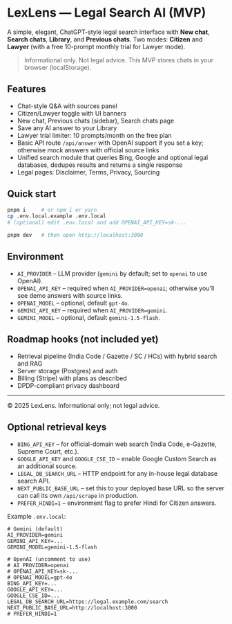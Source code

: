 # LexLens — Legal Search AI (MVP)

A simple, elegant, ChatGPT-style legal search interface with **New chat**, **Search chats**, **Library**, and **Previous chats**. Two modes: **Citizen** and **Lawyer** (with a free 10-prompt monthly trial for Lawyer mode).

> Informational only. Not legal advice. This MVP stores chats in your browser (localStorage).

## Features
- Chat-style Q&A with sources panel
- Citizen/Lawyer toggle with UI banners
- New chat, Previous chats (sidebar), Search chats page
- Save any AI answer to your Library
- Lawyer trial limiter: 10 prompts/month on the free plan
- Basic API route `/api/answer` with OpenAI support if you set a key; otherwise mock answers with official source links
- Unified search module that queries Bing, Google and optional legal databases, dedupes results and returns a single response
- Legal pages: Disclaimer, Terms, Privacy, Sourcing

## Quick start
```bash
pnpm i     # or npm i or yarn
cp .env.local.example .env.local
# (optional) edit .env.local and add OPENAI_API_KEY=sk-...

pnpm dev   # then open http://localhost:3000
```

## Environment
- `AI_PROVIDER` – LLM provider (`gemini` by default; set to `openai` to use OpenAI).
- `OPENAI_API_KEY` – required when `AI_PROVIDER=openai`; otherwise you'll see demo answers with source links.
- `OPENAI_MODEL` – optional, default `gpt-4o`.
- `GEMINI_API_KEY` – required when `AI_PROVIDER=gemini`.
- `GEMINI_MODEL` – optional, default `gemini-1.5-flash`.

## Roadmap hooks (not included yet)
- Retrieval pipeline (India Code / Gazette / SC / HCs) with hybrid search and RAG
- Server storage (Postgres) and auth
- Billing (Stripe) with plans as described
- DPDP-compliant privacy dashboard

---

© 2025 LexLens. Informational only; not legal advice.


## Optional retrieval keys
- `BING_API_KEY` – for official-domain web search (India Code, e-Gazette, Supreme Court, etc.).
- `GOOGLE_API_KEY` and `GOOGLE_CSE_ID` – enable Google Custom Search as an additional source.
- `LEGAL_DB_SEARCH_URL` – HTTP endpoint for any in-house legal database search API.
- `NEXT_PUBLIC_BASE_URL` – set this to your deployed base URL so the server can call its own `/api/scrape` in production.
- `PREFER_HINDI=1` – environment flag to prefer Hindi for Citizen answers.

Example `.env.local`:
```
# Gemini (default)
AI_PROVIDER=gemini
GEMINI_API_KEY=...
GEMINI_MODEL=gemini-1.5-flash

# OpenAI (uncomment to use)
# AI_PROVIDER=openai
# OPENAI_API_KEY=sk-...
# OPENAI_MODEL=gpt-4o
BING_API_KEY=...
GOOGLE_API_KEY=...
GOOGLE_CSE_ID=...
LEGAL_DB_SEARCH_URL=https://legal.example.com/search
NEXT_PUBLIC_BASE_URL=http://localhost:3000
# PREFER_HINDI=1
```
